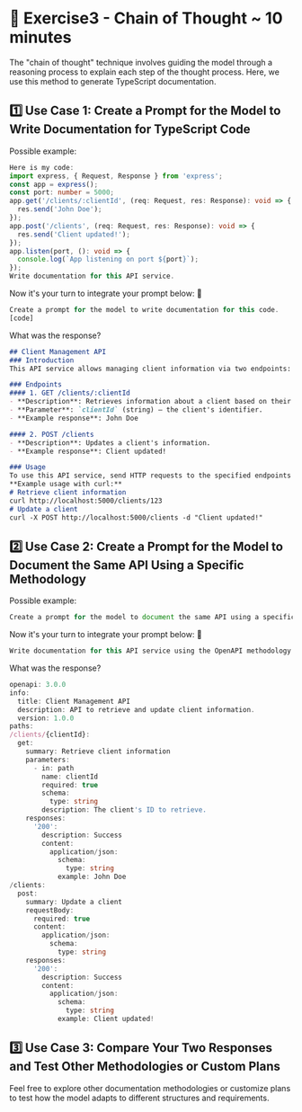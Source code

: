 # 📝 Exercise3 - Chain of Thought ~ 10 minutes

The "chain of thought" technique involves guiding the model through a reasoning process to explain each step of the thought process. Here, we use this method to generate TypeScript documentation.

## 1️⃣ Use Case 1: Create a Prompt for the Model to Write Documentation for TypeScript Code

Possible example:

```typescript
Here is my code:
import express, { Request, Response } from 'express';
const app = express();
const port: number = 5000;
app.get('/clients/:clientId', (req: Request, res: Response): void => {
  res.send('John Doe');
});
app.post('/clients', (req: Request, res: Response): void => {
  res.send('Client updated!');
});
app.listen(port, (): void => {
  console.log(`App listening on port ${port}`);
});
Write documentation for this API service.
```

Now it's your turn to integrate your prompt below: 👀

```typescript
Create a prompt for the model to write documentation for this code.
[code]

```

What was the response?

```markdown
## Client Management API
### Introduction
This API service allows managing client information via two endpoints: one to get information on a specific client and one to update a client's information.

### Endpoints
#### 1. GET /clients/:clientId
- **Description**: Retrieves information about a client based on their ID.
- **Parameter**: `clientId` (string) – the client's identifier.
- **Example response**: John Doe

#### 2. POST /clients
- **Description**: Updates a client's information.
- **Example response**: Client updated!

### Usage
To use this API service, send HTTP requests to the specified endpoints using the base URL.
**Example usage with curl:**
# Retrieve client information
curl http://localhost:5000/clients/123
# Update a client
curl -X POST http://localhost:5000/clients -d "Client updated!"
```

## 2️⃣ Use Case 2: Create a Prompt for the Model to Document the Same API Using a Specific Methodology

Possible example:

```typescript
Create a prompt for the model to document the same API using a specific methodology like OpenAPI.
```

Now it's your turn to integrate your prompt below: 👀

```typescript
Write documentation for this API service using the OpenAPI methodology.
```

What was the response?

```typescript
openapi: 3.0.0
info:
  title: Client Management API
  description: API to retrieve and update client information.
  version: 1.0.0
paths:
/clients/{clientId}:
  get:
    summary: Retrieve client information
    parameters:
      - in: path
        name: clientId
        required: true
        schema:
          type: string
        description: The client's ID to retrieve.
    responses:
      '200':
        description: Success
        content:
          application/json:
            schema:
              type: string
            example: John Doe
/clients:
  post:
    summary: Update a client
    requestBody:
      required: true
      content:
        application/json:
          schema:
            type: string
    responses:
      '200':
        description: Success
        content:
          application/json:
            schema:
              type: string
            example: Client updated!
```

## 3️⃣ Use Case 3: Compare Your Two Responses and Test Other Methodologies or Custom Plans
Feel free to explore other documentation methodologies or customize plans to test how the model adapts to different structures and requirements.